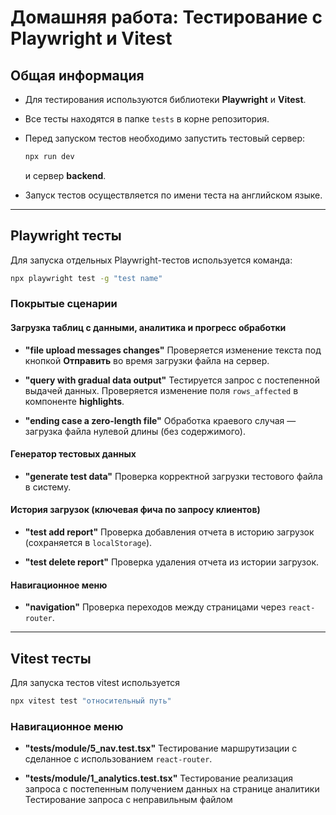 # Домашняя работа: Тестирование с Playwright и Vitest

## Общая информация

* Для тестирования используются библиотеки **Playwright** и **Vitest**.

* Все тесты находятся в папке `tests` в корне репозитория.

* Перед запуском тестов необходимо запустить тестовый сервер:

  ```bash
  npx run dev
  ```

  и сервер **backend**.

* Запуск тестов осуществляется по имени теста на английском языке.

---

## Playwright тесты

Для запуска отдельных Playwright-тестов используется команда:

```bash
npx playwright test -g "test name"
```

### Покрытые сценарии

#### Загрузка таблиц с данными, аналитика и прогресс обработки

* **"file upload messages changes"**
  Проверяется изменение текста под кнопкой **Отправить** во время загрузки файла на сервер.

* **"query with gradual data output"**
  Тестируется запрос с постепенной выдачей данных. Проверяется изменение поля `rows_affected` в компоненте **highlights**.

* **"ending case a zero-length file"**
  Обработка краевого случая — загрузка файла нулевой длины (без содержимого).

#### Генератор тестовых данных

* **"generate test data"**
  Проверка корректной загрузки тестового файла в систему.

#### История загрузок (ключевая фича по запросу клиентов)

* **"test add report"**
  Проверка добавления отчета в историю загрузок (сохраняется в `localStorage`).

* **"test delete report"**
  Проверка удаления отчета из истории загрузок.

#### Навигационное меню

* **"navigation"**
  Проверка переходов между страницами через `react-router`.

---

## Vitest тесты

Для запуска тестов vitest используется 

```bash
npx vitest test "относительный путь"
```

### Навигационное меню

* **"tests/module/5_nav.test.tsx"**
  Тестирование маршрутизации с сделанное с использованием  `react-router`.

* **"tests/module/1_analytics.test.tsx"**
  Тестирование реализация запроса с постепенным получением данных на странице аналитики
  Тестирование запроса с неправильным файлом


